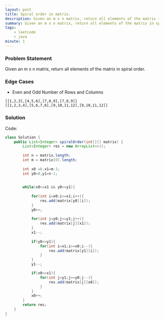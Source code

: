 ```yaml
---
layout: post
title: Spiral order in matrix.
description: Given an m x n matrix, return all elements of the matrix in spiral order.
summary: Given an m x n matrix, return all elements of the matrix in spiral order.
tags:
    - leetcode
    - java
minute: 1
---
```


### Problem Statement
Given an m x n matrix, return all elements of the matrix in spiral order.

### Edge Cases
- Even and Odd Number of Rows and Columns

```text
[[1,2,3],[4,5,6],[7,8,9],[7,8,9]]
[[1,2,3,4],[5,6,7,8],[9,10,11,12],[9,10,11,12]]
```

### Solution
Code:

```java
class Solution {
    public List<Integer> spiralOrder(int[][] matrix) {
        List<Integer> res = new ArrayList<>();
        
        int n = matrix.length;
        int m = matrix[0].length;
        
        int x0 =0,x1=m-1;
        int y0=0,y1=n-1;
        
        
        while(x0<=x1 && y0<=y1){
            
            for(int i=x0;i<=x1;i++){
                res.add(matrix[y0][i]);
            }
            y0++;
            
            for(int j=y0;j<=y1;j++){
                res.add(matrix[j][x1]);
            }
            x1--;
            
            if(y0<=y1){
                for(int i=x1;i>=x0;i--){
                    res.add(matrix[y1][i]);
                }
            }
            y1--;

            if(x0<=x1){
                for(int j=y1;j>=y0;j--){
                    res.add(matrix[j][x0]);
                }
            }
            x0++;
        }
        return res;
    }
}
```